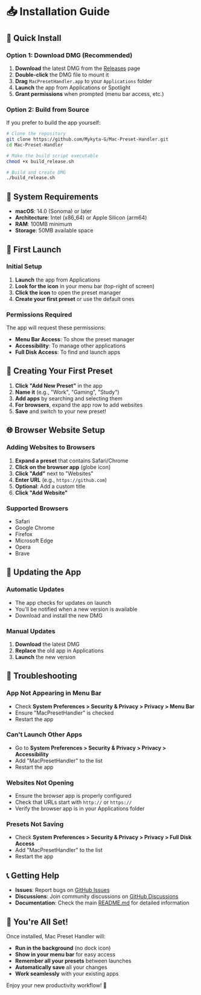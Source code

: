 # 📥 Installation Guide

## 🚀 Quick Install

### **Option 1: Download DMG (Recommended)**
1. **Download** the latest DMG from the [Releases](https://github.com/Mykyta-G/Mac-Preset-Handler/releases) page
2. **Double-click** the DMG file to mount it
3. **Drag** `MacPresetHandler.app` to your `Applications` folder
4. **Launch** the app from Applications or Spotlight
5. **Grant permissions** when prompted (menu bar access, etc.)

### **Option 2: Build from Source**
If you prefer to build the app yourself:

```bash
# Clone the repository
git clone https://github.com/Mykyta-G/Mac-Preset-Handler.git
cd Mac-Preset-Handler

# Make the build script executable
chmod +x build_release.sh

# Build and create DMG
./build_release.sh
```

## 🔧 System Requirements

- **macOS**: 14.0 (Sonoma) or later
- **Architecture**: Intel (x86_64) or Apple Silicon (arm64)
- **RAM**: 100MB minimum
- **Storage**: 50MB available space

## 📱 First Launch

### **Initial Setup**
1. **Launch** the app from Applications
2. **Look for the icon** in your menu bar (top-right of screen)
3. **Click the icon** to open the preset manager
4. **Create your first preset** or use the default ones

### **Permissions Required**
The app will request these permissions:
- **Menu Bar Access**: To show the preset manager
- **Accessibility**: To manage other applications
- **Full Disk Access**: To find and launch apps

## 🎯 Creating Your First Preset

1. **Click "Add New Preset"** in the app
2. **Name it** (e.g., "Work", "Gaming", "Study")
3. **Add apps** by searching and selecting them
4. **For browsers**, expand the app row to add websites
5. **Save** and switch to your new preset!

## 🌐 Browser Website Setup

### **Adding Websites to Browsers**
1. **Expand a preset** that contains Safari/Chrome
2. **Click on the browser app** (globe icon)
3. **Click "Add"** next to "Websites"
4. **Enter URL** (e.g., `https://github.com`)
5. **Optional**: Add a custom title
6. **Click "Add Website"**

### **Supported Browsers**
- Safari
- Google Chrome
- Firefox
- Microsoft Edge
- Opera
- Brave

## 🔄 Updating the App

### **Automatic Updates**
- The app checks for updates on launch
- You'll be notified when a new version is available
- Download and install the new DMG

### **Manual Updates**
1. **Download** the latest DMG
2. **Replace** the old app in Applications
3. **Launch** the new version

## 🚨 Troubleshooting

### **App Not Appearing in Menu Bar**
- Check **System Preferences > Security & Privacy > Privacy > Menu Bar**
- Ensure "MacPresetHandler" is checked
- Restart the app

### **Can't Launch Other Apps**
- Go to **System Preferences > Security & Privacy > Privacy > Accessibility**
- Add "MacPresetHandler" to the list
- Restart the app

### **Websites Not Opening**
- Ensure the browser app is properly configured
- Check that URLs start with `http://` or `https://`
- Verify the browser app is in your Applications folder

### **Presets Not Saving**
- Check **System Preferences > Security & Privacy > Privacy > Full Disk Access**
- Add "MacPresetHandler" to the list
- Restart the app

## 📞 Getting Help

- **Issues**: Report bugs on [GitHub Issues](https://github.com/Mykyta-G/Mac-Preset-Handler/issues)
- **Discussions**: Join community discussions on [GitHub Discussions](https://github.com/Mykyta-G/Mac-Preset-Handler/discussions)
- **Documentation**: Check the main [README.md](README.md) for detailed information

## 🎉 You're All Set!

Once installed, Mac Preset Handler will:
- **Run in the background** (no dock icon)
- **Show in your menu bar** for easy access
- **Remember all your presets** between launches
- **Automatically save** all your changes
- **Work seamlessly** with your existing apps

Enjoy your new productivity workflow! 🚀
